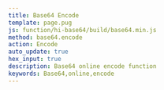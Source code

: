 ```yaml
---
title: Base64 Encode
template: page.pug
js: function/hi-base64/build/base64.min.js
method: base64.encode
action: Encode
auto_update: true
hex_input: true
description: Base64 online encode function
keywords: Base64,online,encode
---
```


